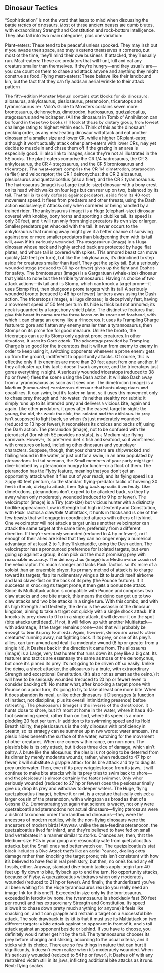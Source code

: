 ## Dinosaur Tactics

“Sophistication” is not the word that leaps to mind when discussing the battle tactics of dinosaurs. Most of these ancient beasts are dumb brutes, with extraordinary Strength and Constitution and rock-bottom Intelligence. They also fall into two main categories, plus one variation:

Plant-eaters: These tend to be peaceful unless spooked. They may lash out if you invade their space, and they’ll defend themselves if cornered, but most of the time, they’ll mind their own business. If attacked, they’ll usually run.
Meat-eaters: These are predators that will hunt, kill and eat any creature smaller than themselves. If they’re hungry—and they usually are—you can count on them to chase and attack anyone and anything they might construe as food.
Flying meat-eaters: These behave like their landbound kin, but the fact that they can fly adds an aerial wrinkle to their attack pattern.

The fifth-edition Monster Manual contains stat blocks for six dinosaurs: allosaurus, ankylosaurus, plesiosaurus, pteranodon, triceratops and tyrannosaurus rex. Volo’s Guide to Monsters contains seven more: brontosaurus, deinonychus, dimetrodon, hadrosaurus, quetzalcoatlus, stegosaurus and velociraptor. (All the dinosaurs in Tomb of Annihilation can be found in these two books.)
I’ll look at these by dietary group, from lowest challenge rating to highest within each. Think of this as the dinosaurs’ pecking order, as any meat-eating dinosaur will attack and eat another dinosaur of a smaller size and lower CR, while a higher CR plant-eater, although it won’t actually attack other plant-eaters with lower CRs, may yet decide to muscle in and chase them off if the grazing in an area is especially good. I’ll also link to images, since they’re not all illustrated in the 5E books.
The plant-eaters comprise the CR 1/4 hadrosaurus, the CR 3 ankylosaurus, the CR 4 stegosaurus, and the CR 5 brontosaurus and triceratops. The meat-eaters comprise the CR 1/4 dimetrodon, pteranodon (a flier) and velociraptor; the CR 1 deinonychus; the CR 2 allosaurus, plesiosaurus and quetzalcoatlus (also a flier); and the CR 8 tyrannosaurus.
The hadrosaurus (image) is a Large (cattle-size) dinosaur with a bony crest on its head which walks on four legs but can rear up on two, balanced by its tail. That tail is its only defense against predators, aside from its 40-foot movement speed. It flees from predators and other threats, using the Dash action exclusively; it Attacks only when cornered or being handled by a trained rider.
The ankylosaurus (image) is a Huge (elephant-size) dinosaur covered with knobby, bony horns and sporting a clublike tail. Its speed is only 30 feet, and it will run only from single predators its own size or larger. Smaller predators get whacked with the tail. It never occurs to the ankylosaurus that running away might give it a better chance of surviving against one or more smaller predators than bludgeoning them with its tail will, even if it’s seriously wounded.
The stegosaurus (image) is a Huge dinosaur whose neck and highly arched back are protected by huge, flat plates, and whose tail is covered with spikes. This armored beast can move quickly (40 feet per turn), but like the ankylosaurus, it’s disinclined to step aside for creatures smaller than itself. They get the spiky tail. But a seriously wounded stego (reduced to 30 hp or fewer) gives up the fight and Dashes for safety.
The brontosaurus (image) is a Gargantuan (whale-size) dinosaur that yields to none but the terrible tyrannosaurus. Having its choice of two attack actions—its tail and its Stomp, which can knock a target prone—it uses Stomp first, then bludgeons prone targets with its tail. A seriously wounded bronto (reduced to 48 hp or fewer) lumbers away using the Dash action.
The triceratops (image), a Huge dinosaur, is deceptively fast, having a movement speed of 50 feet per turn. Its hide is thick but not armored; its neck is guarded by a large, bony shield plate. The distinctive features that give this beast its name are the three horns on its snout and forehead, with which it can charge an enemy like a rhinoceros. It uses its Trampling Charge feature to gore and flatten any enemy smaller than a tyrannosaurus, then Stomps on its prone foe for good measure. Unlike the bronto, the triceratops can use its Stomp only against prone creatures. In other situations, it uses its Gore attack.
The advantage provided by Trampling Charge is so good for the triceratops that it will run from enemy to enemy in order to keep using it, switching opponents whenever a prone enemy gets up from the ground, indifferent to opportunity attacks. Of course, this is effective only if its enemies are more than 20 feet apart from one another. If they all cluster up, this tactic doesn’t work anymore, and the triceratops just gores everything in sight.
A seriously wounded triceratops (reduced to 38 hp or fewer) flees the scene using the Dash action. It will also Dash away from a tyrannosaurus as soon as it sees one.
The dimetrodon (image) is a Medium (human-size) carnivorous dinosaur that hunts along rivers and coastlines. It can swim, but it’s faster on land, so it uses this movement only to chase prey through and into water. It’s neither stealthy nor subtle: it simply runs up to its intended prey and delivers a vicious bite, again and again. Like other predators, it goes after the easiest target in sight: the young, the old, the weak the sick, the isolated and the oblivious. Its prey isn’t supposed to fight back, so when it’s just moderately wounded (reduced to 13 hp or fewer), it reconsiders its choices and backs off, using the Dash action.
The pteranodon (image), not to be confused with the pterodactyl (for which 5E provides no stats), is a Medium-size flying carnivore. However, its preferred diet is fish and seafood, so it won’t mess with creatures on land, including other dinosaurs and your player characters.
Suppose, though, that your characters are shipwrecked and flailing around in the water, or just out for a swim, in an area populated by pteranodons. In that scenario, the Small members of your party might get dive-bombed by a pteranodon hungry for lunch—or a flock of them. The pteranodon has the Flyby feature, meaning that you don’t get an opportunity attack when it flies out of your reach, and its flying speed is a zippy 60 feet per turn, so the standard flying-predator tactic of hovering 30 feet in the air, diving to attack, then flying back up suits it perfectly. Like dimetrodons, pteranodons don’t expect to be attacked back, so they fly away when only moderately wounded (reduced to 9 hp or fewer).
The velociraptor (image) is a Tiny (cat-size) but vicious hunter with a distinctly birdlike appearance. Low in Strength but high in Dexterity and Constitution, with Pack Tactics a claw/bite Multiattack, it hunts in flocks and is one of the few beasts that will engage in coordinated attacks with others of its kind. One velociraptor will not attack a target unless another velociraptor can attack the same target at the same time, preferably from a different direction. If they’re seriously wounded (reduced to 4 hp or fewer), or if enough of their allies are killed that they can no longer enjoy a numerical advantage of at least 2 to 1, they’ll skedaddle, using the Dash action. The velociraptor has a pronounced preference for isolated targets, but even going up against a group, it can pick out the most promising prey with reasonable accuracy.
The deinonychus (image) is a Medium-size cousin of the velociraptor. It’s much stronger and lacks Pack Tactics, so it’s more of a soloist than an ensemble player. Its primary method of attack is to charge toward its targets, flap its rudimentary wings a bit to launch itself airborne and land claws-first on the back of its prey (the Pounce feature). If it succeeds in knocking its target prone, it then gets a bonus bite attack. Since its Multiattack action is compatible with Pounce and comprises two claw attacks and one bite attack, this means the deino can get up to two claw attacks and two bite attacks in a single turn.
With this combo, and with its high Strength and Dexterity, the deino is the assassin of the dinosaur kingdom, aiming to take a target out quickly with a single shock attack. If it knocks its prey down to 0 hp in a single attack, it will devour it on the spot (bite attacks until dead). If not, it will follow up with another Multiattack—with advantage, if the target remains prone—and that will probably be enough to tear its prey to shreds. Again, however, deinos are used to other creatures’ running away, not fighting back. If its prey, or one of its prey’s allies, can turn around and deal it a moderate wound (8 hp or greater from a single hit), it Dashes back in the direction it came from.
The allosaurus (image) is a Large, very fast hunter that runs down its prey like a big cat. Its features and tactics are essentially the same as those of the deinonychus, but once it’s pinned its prey, it’s not going to be driven off so easily. Unlike the deino, a shock attacker, the allosaurus is a brute, with extraordinary Strength and exceptional Constitution. (It’s also not as smart as the deino.) It will have to be seriously wounded (reduced to 20 hp or fewer) even to consider backing off. No matter what, after knocking a target prone with Pounce on a prior turn, it’s going to try to take at least one more bite. When it does abandon its meal, unlike other dinosaurs, it Disengages (a function of instinct, not discipline, plus its overall intimidating presence) before retreating.
The plesiosaurus (image) is the inverse of the dimetrodon: it hunts close to shore, but it’s most at home in the water, where it has a 40-foot swimming speed, rather than on land, where its speed is a more plodding 20 feet per turn. In addition to its swimming speed and its Hold Breath ability, the plesiosaurus is the only dinosaur with proficiency in Stealth, so its strategy can be summed up in two words: water ambush. The plesio hides beneath the surface of the water, watching for the movement of other creatures. When one comes within range, om nom nom. The plesio’s bite is its only attack, but it does three dice of damage, which ain’t paltry. A brute like the allosaurus, the plesio is not going to be deterred from its dinner by merely moderate wounds; rather, when reduced to 47 hp or fewer, it will substitute a grapple attack for its bite attack and try to drag its prey underwater. Then, even if its prey wriggles loose from its jaws, it will continue to make bite attacks while its prey tries to swim back to shore—and the plesiosaur is almost certainly the faster swimmer. Only when seriously wounded (reduced to 27 hp or fewer) does the plesiosaur finally give up, drop its prey and withdraw to deeper waters.
The Huge, flying quetzalcoatlus (image), believe it or not, is a creature that really existed: a larger cousin of the pteranodon, with a wingspan as broad as that of a Cessna 172. Demonstrating yet again that science is wacky, not only were quetzalcoatli and pteranodons not actual dinosaurs—flying pterosaurs were a distinct taxonomic order from landbound dinosaurs—they were the ancestors of modern reptiles, while the non­-flying dinosaurs were the ancestors of modern birds!
Anyway, unlike the sea-feeding pteranodon, the quetzalcoatlus lived far inland, and they’re believed to have fed on small land vertebrates in a manner similar to storks. Chances are, then, that the Medium-size PCs in your group are reasonably safe from quetzalcoatlus attacks, but the Small ones had better watch out. The quetzalcoatlus’s stat block includes a Dive Attack that’s like an aerial Pounce, dealing extra damage rather than knocking the target prone; this isn’t consistent with how it’s believed to have fed in real prehistory, but then, no one’s found any elf fossils, either. Anyway, standard dive-bomb tactics apply: begin turn 40 feet up, fly down to bite, fly back up to end the turn. No opportunity attacks, because of Flyby. A quetzalcoatlus withdraws when only moderately wounded (reduced to 21 hp or fewer).
And finally, the thunderlizard you’ve all been waiting for: the Huge tyrannosaurus rex (do you really need an image link for this one?). Exceeded in size only by the brontosaurus, exceeded in ferocity by none, the tyrannosaurus is shockingly fast (50 feet per round) and has extraordinary Strength and Constitution. Its speed allows it to chase down pretty much anything (or anyone) it feels like snacking on, and it can grapple and restrain a target on a successful bite attack. The sole drawback to its kit is that it must use its Multiattack on two different targets: a bite attack against an opponent in front of it, and a tail attack against an opponent beside or behind. If you have to choose, you definitely would rather get hit by the tail.
The tyrannosaurus chooses its prey before charging and striking, according to the usual criteria, and it sticks with its choice. There are so few things in nature that can hurt it significantly, it doesn’t even realize when it’s moderately wounded. When it’s seriously wounded (reduced to 54 hp or fewer), it Dashes off with any restrained victim still in its jaws, inflicting additional bite attacks as it runs.
Next: flying snakes.

